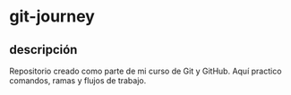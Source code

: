 # git-journey

## descripción 
Repositorio creado como parte de mi curso de Git y GitHub. Aquí practico comandos, ramas y flujos de trabajo.
